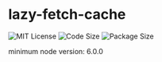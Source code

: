 # lazy-fetch-cache

![MIT License](https://img.shields.io/github/license/JanBloch/lazy-fetch-cache-js)
![Code Size](https://img.shields.io/github/languages/code-size/JanBloch/lazy-fetch-cache-js)
![Package Size](https://img.shields.io/bundlephobia/min/lazy-fetch-cache)

minimum node version: 6.0.0
